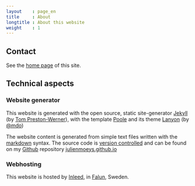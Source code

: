 ```yaml
---
layout    : page_en
title     : About
longtitle : About this website
weight    : 1
---
```


Contact   <a id="contact"></a>
-------

See the [home page](/#contact) of this site.



Technical aspects   <a id="technicalAspects"></a>
-----------------

### Website generator

This website is generated with the open source, static site-generator 
[Jekyll][] (by [Tom Preston-Werner][]), with the template [Poole][] 
and its theme [Lanyon][] (by [@mdo][mdo])

The website content is generated from simple text files written 
with the [markdown][] syntax. The source code is 
[version controlled][Software_versioning] and can be found on my 
[Github][] repository [julienmoeys.github.io][]

<!-- 
    The main reason for adopting [Jekyll][] site generator is that:

    *   the generated website is [static][Static_web_page], and thus 
        much less susceptible to security [vulnerabilities][Vulnerability] 
        (less than dynamic [Content Management Systems][CMS]) and does 
        not require PhP or MySQL to be rendered.

    *   the website sources are mostly human readable text files, that 
        can be version controlled.

    *   the website is lightweight and this accessible to most 
        computers.
-->

### Webhosting

This website is hosted by [Inleed][], in [Falun][], Sweden.



<!-- List of links -->
[Jekyll]:           http://jekyllrb.com/  "Jekyll static site generator"
[Poole]:            http://getpoole.com/  "The Poole template for Jekyll"
[Lanyon]:           http://lanyon.getpoole.com/  "A theme for Jekyll-Poole"
[mdo]:              https://github.com/mdo  "Mark Otto (Poole creator)"
[Tom Preston-Werner]: http://tom.preston-werner.com/  "Tom Preston-Werner (Jekyll creator)"
[Inleed]:           http://www.inleed.se/  "Inleed webhotell"
[markdown]:         http://daringfireball.net/projects/markdown/  "Markdown text-to-HTML conversion tool for web writers"
[julienmoeys.github.io]: https://github.com/julienmoeys/julienmoeys.github.io "Website repository"
[Github]:           http://github.com  "Github web-based repository hosting service"
[Static_web_page]:  http://en.wikipedia.org/wiki/Static_web_page  "Static web page (Wikipedia)"
[Software_versioning]: http://en.wikipedia.org/wiki/Software_versioning  "Software versioning (Wikipedia)"
[Vulnerability]:    http://en.wikipedia.org/wiki/Vulnerability_%28computing%29  "Vulnerability - computing (Wikipedia)"
[CMS]:              http://en.wikipedia.org/wiki/Content_management_system  "Content management system (Wikipedia)"
[Falun]:            http://en.wikipedia.org/wiki/Falun  "Falun (Wikipedia)"
